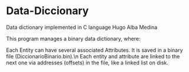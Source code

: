 # Data-Diccionary
Data dictionary implemented in C language   Hugo Alba Medina

This program manages a binary data dictionary, where:

Each Entity can have several associated Attributes.
It is saved in a binary file (DiccionarioBinario.bin).\n
Each entity and attribute are linked to the next one via addresses (offsets) in the file, like a linked list on disk.